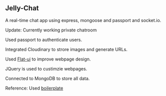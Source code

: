 

## Jelly-Chat

A real-time chat app using express, mongoose and passport and socket.io.

Update: Currently working private chatroom

Used passport to authenticate users. 

Integrated Cloudinary to strore images and generate URLs. 

Used [Flat-ui](http://designmodo.github.io/Flat-UI/) to improve webpage design. 

JQuery is used to custimzie webpages.

Connected to MongoDB to store all data.




Reference: Used [boilerplate](https://github.com/madhums/node-express-mongoose)


